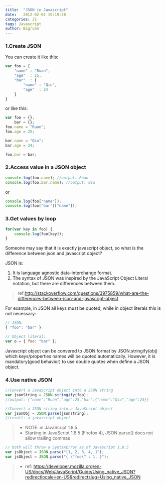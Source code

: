 ```yaml
---
title:  "JSON in Javascript"
date:   2012-02-01 19:19:48
categories: JS
tags: Javascript
author: Bigruan
---
```


### 1.Create JSON
You can create it like this:
```javascript
var foo = {
    "name" : "Ruan",
    "age"  : 25,
    "bar"  : {
        "name" : "Qiu",
        "age"  : 24
    }
}
```

or like this:
```javascript
var foo = {},
    bar = {};
foo.name = "Ruan";
foo.age = 25;

bar.name = "Qiu";
bar.age = 24;

foo.bar = bar;
```


### 2.Access value in a JSON object
```javascript
console.log(foo.name); //output: Ruan
console.log(foo.bar.name); //output: Qiu
```
or
```javascript
console.log(foo["name"]);
console.log(foo["bar"]["name"]);
```

### 3.Get values by loop
```javascript
for(var key in foo) {
    console.log(foo[key]);
}
```

Someone may say that it is exactly javascript object, so what is the difference between json and javascript object?

JSON is:

1. It is language agnostic data-interchange format.
2. The syntax of JSON was inspired by the JavaScript Object Literal notation, but there are differences between them.

>ref:http://stackoverflow.com/questions/3975859/what-are-the-differences-between-json-and-javascript-object

For example, in JSON all keys must be quoted, while in object literals this is not necessary:

```javascript
// JSON:
{ "foo": "bar" }

// Object literal:
var o = { foo: "bar" };
```

Javascript object can be convered to JSON format by JSON.stringify(obj) which keys/properties names will be quoted automatically.
However, it is mandatory(good behavior) to use double quotes when define a JSON object.

### 4.Use native JSON
```javascript
//Convert a JavaScript object into a JSON string
var jsonString = JSON.stringify(foo);
//output: {"name":"Ruan","age":25,"bar":{"name":"Qiu","age":24}}

//Convert a JSON string into a JavaScript object
var jsonObj = JSON.parse(jsonstring);
//result: a javascript object
```

>+ NOTE: in JavaScript 1.8.5
>+ Starting in JavaScript 1.8.5 (Firefox 4), JSON.parse() does not allow trailing commas

```javascript
// both will throw a SyntaxError as of JavaScript 1.8.5
var jsObject = JSON.parse("[1, 2, 3, 4, ]");
var jsObject = JSON.parse("{ \"foo\" : 1, }");
```

>+ ref: https://developer.mozilla.org/en-US/docs/Web/JavaScript/Guide/Using_native_JSON?redirectlocale=en-US&redirectslug=Using_native_JSON
